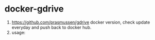 # docker-gdrive
1. https://github.com/prasmussen/gdrive docker version, check update everyday and push back to docker hub.
2. usage:
```
```
